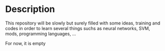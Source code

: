 # Description
This repository will be slowly but surely filled with some ideas, training and codes in order to learn several things suchs as neural networks, SVM, mods, programming languages, ...

For now, it is empty
